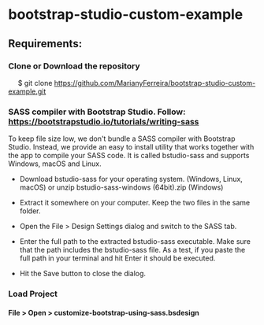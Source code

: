 # bootstrap-studio-custom-example

## Requirements:

### Clone or Download the repository
     $ git clone https://github.com/MarianyFerreira/bootstrap-studio-custom-example.git

### SASS compiler with Bootstrap Studio. Follow: https://bootstrapstudio.io/tutorials/writing-sass

To keep file size low, we don't bundle a SASS compiler with Bootstrap Studio. Instead, we provide an easy to install utility that works together with the app to compile your SASS code. It is called bstudio-sass and supports Windows, macOS and Linux.

 - Download bstudio-sass for your operating system. (Windows, Linux, macOS) or unzip bstudio-sass-windows (64bit).zip (Windows)

 - Extract it somewhere on your computer. Keep the two files in the same folder.
 - Open the File > Design Settings dialog and switch to the SASS tab.
 - Enter the full path to the extracted bstudio-sass executable. Make sure that the path includes the bstudio-sass file. As a test, if you  paste the full path in your terminal and hit Enter it should be executed.
 - Hit the Save button to close the dialog.
 
 ### Load Project
 
 #### File > Open > customize-bootstrap-using-sass.bsdesign
